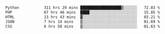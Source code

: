 <!--START_SECTION:waka-->

```txt
Python           311 hrs 29 mins ██████████████████▒░░░░░░   72.83 %
PHP              67 hrs 46 mins  ████░░░░░░░░░░░░░░░░░░░░░   15.85 %
HTML             13 hrs 43 mins  ▓░░░░░░░░░░░░░░░░░░░░░░░░   03.21 %
JSON             7 hrs 14 mins   ▒░░░░░░░░░░░░░░░░░░░░░░░░   01.69 %
CSS              6 hrs 58 mins   ▒░░░░░░░░░░░░░░░░░░░░░░░░   01.63 %
```

<!--END_SECTION:waka-->
